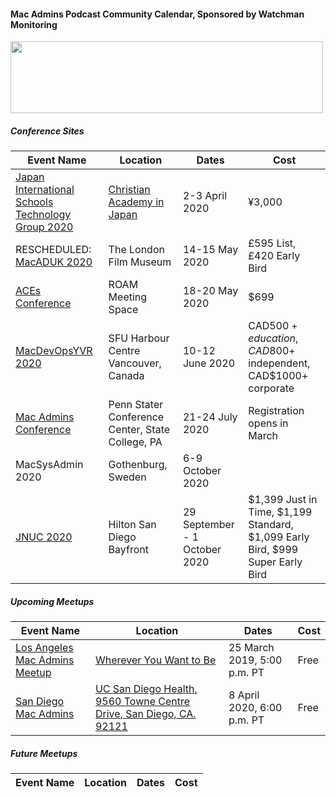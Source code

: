 #### Mac Admins Podcast Community Calendar, Sponsored by Watchman Monitoring

[<img src="https://podcast.macadmins.org/wp-content/uploads/2017/06/Watchman-Monitoring-logo-blue.png" alt="" width="500" height="115" />](https://www.watchmanmonitoring.com)

##### Conference Sites

| Event Name | Location | Dates | Cost |
|------------|----------|-------|------|
| [Japan International Schools Technology Group 2020](https://tinyurl.com/JISTG2020Welcome) | [Christian Academy in Japan](https://www.caj.ac.jp/about/contact-access/) | 2-3 April 2020 | ¥3,000 |
| RESCHEDULED: [MacADUK 2020](https://macad.uk) | The London Film Museum | 14-15 May 2020 | £595 List, £420 Early Bird |
| [ACEs Conference](https://acesconf.com) | ROAM Meeting Space | 18-20 May 2020 | $699 |
| [MacDevOpsYVR 2020](https://MDOYVR.com) | SFU Harbour Centre Vancouver, Canada | 10-12 June 2020 | CAD$500+ education, CAD$800+ independent, CAD$1000+ corporate |
| [Mac Admins Conference](https://macadmins.psu.edu/) | Penn Stater Conference Center, State College, PA | 21-24 July 2020 | Registration opens in March |
| MacSysAdmin 2020 | Gothenburg, Sweden | 6-9 October 2020 |  |
| [JNUC 2020](https://www.jamf.com/events/jamf-nation-user-conference/2020/) | Hilton San Diego Bayfront | 29 September - 1 October 2020 | $1,399 Just in Time, $1,199 Standard, $1,099 Early Bird, $999 Super Early Bird |


##### Upcoming Meetups

| Event Name | Location | Dates | Cost |
|------------|----------|-------|------|
| [Los Angeles Mac Admins Meetup](https://www.jamf.com/jamf-nation/events/user-groups/340/los-angeles-mac-admins-remote-meetup-and-happy-hour) | [Wherever You Want to Be](https://goo.gl/maps/C83xoXG4Nt2JNdXPA) | 25 March 2019, 5:00 p.m. PT | Free |
| [San Diego Mac Admins](https://www.jamf.com/jamf-nation/events/user-groups/338/san-diego-macadmins) | [UC San Diego Health, 9560 Towne Centre Drive, San Diego, CA. 92121](https://maps.apple.com/?q=32.882161,-117.209944&sll=32.882161,-117.209944&sspn=0.004352,0.007113) | 8 April 2020, 6:00 p.m. PT | Free |

##### Future Meetups

| Event Name | Location | Dates | Cost |
|------------|----------|-------|------|
